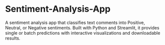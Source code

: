 # Sentiment-Analysis-App
A sentiment analysis app that classifies text comments into Positive, Neutral, or Negative sentiments. Built with Python and Streamlit, it provides single or batch predictions with interactive visualizations and downloadable results.
